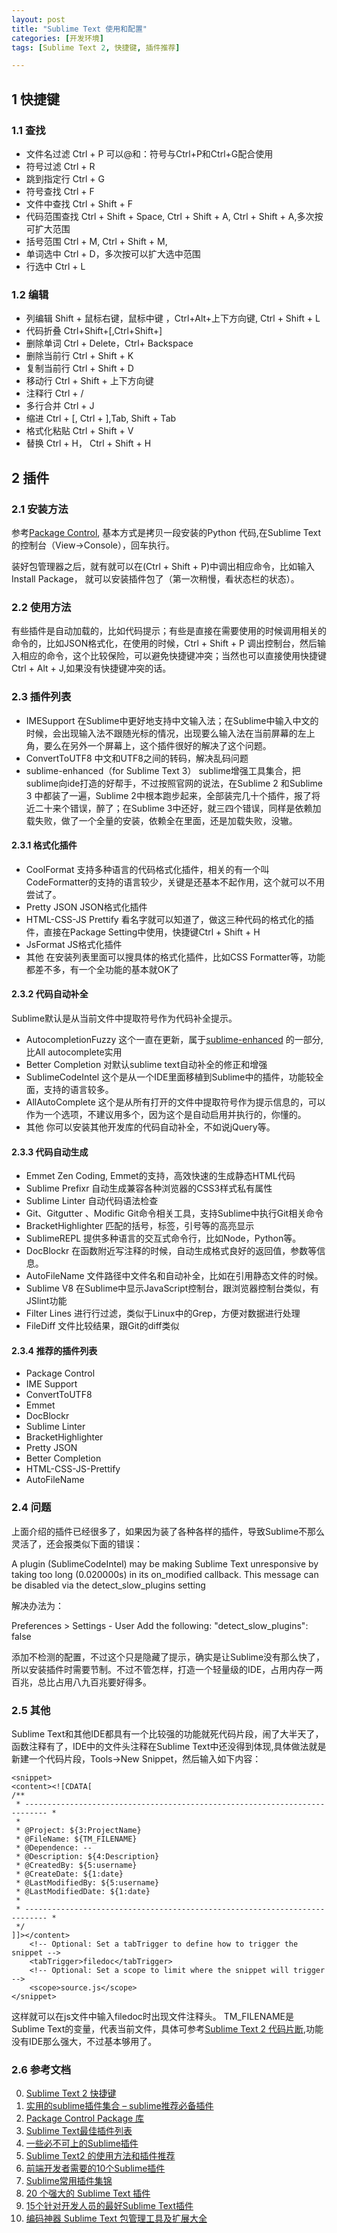 ```yaml
---
layout: post
title: "Sublime Text 使用和配置"
categories: [开发环境]
tags: [Sublime Text 2, 快捷键, 插件推荐]

---
```



## 1 快捷键        

### 1.1 查找
+ 文件名过滤   Ctrl + P  可以@和：符号与Ctrl+P和Ctrl+G配合使用
+ 符号过滤     Ctrl + R
+ 跳到指定行    Ctrl + G
+ 符号查找	   Ctrl + F
+ 文件中查找	   Ctrl + Shift + F
+ 代码范围查找	Ctrl + Shift + Space, Ctrl + Shift + A, Ctrl + Shift + A,多次按可扩大范围
+ 括号范围      Ctrl + M, Ctrl + Shift + M,
+ 单词选中  Ctrl + D，多次按可以扩大选中范围
+ 行选中	Ctrl + L

### 1.2 编辑
+ 列编辑   Shift + 鼠标右键，鼠标中键 ，Ctrl+Alt+上下方向键, Ctrl + Shift + L
+ 代码折叠  Ctrl+Shift+[,Ctrl+Shift+]
+ 删除单词  Ctrl + Delete，Ctrl+ Backspace
+ 删除当前行  Ctrl + Shift + K
+ 复制当前行  Ctrl + Shift + D
+ 移动行     Ctrl + Shift + 上下方向键
+ 注释行		Ctrl + /
+ 多行合并 		Ctrl + J
+ 缩进			Ctrl + [, Ctrl + ],Tab, Shift + Tab
+ 格式化粘贴	Ctrl + Shift + V
+ 替换			Ctrl + H， Ctrl + Shift + H

## 2 插件

### 2.1 安装方法
参考[Package Control](https://packagecontrol.io/installation#st2), 基本方式是拷贝一段安装的Python 代码,在Sublime Text 的控制台（View->Console），回车执行。

装好包管理器之后，就有就可以在(Ctrl + Shift + P)中调出相应命令，比如输入 Install Package， 就可以安装插件包了（第一次稍慢，看状态栏的状态）。

### 2.2 使用方法
有些插件是自动加载的，比如代码提示；有些是直接在需要使用的时候调用相关的命令的，比如JSON格式化，在使用的时候，Ctrl + Shift + P 调出控制台，然后输入相应的命令，这个比较保险，可以避免快捷键冲突；当然也可以直接使用快捷键 Ctrl + Alt + J,如果没有快捷键冲突的话。

### 2.3 插件列表
+ IMESupport
在Sublime中更好地支持中文输入法；在Sublime中输入中文的时候，会出现输入法不跟随光标的情况，出现要么输入法在当前屏幕的左上角，要么在另外一个屏幕上，这个插件很好的解决了这个问题。
+ ConvertToUTF8
中文和UTF8之间的转码，解决乱码问题
+ sublime-enhanced（for Sublime Text 3）
sublime增强工具集合，把sublime向ide打造的好帮手，不过按照官网的说法，在Sublime 2 和Sublime 3 中都装了一遍，Sublime 2中根本跑步起来，全部装完几十个插件，报了将近二十来个错误，醉了；在Sublime 3中还好，就三四个错误，同样是依赖加载失败，做了一个全量的安装，依赖全在里面，还是加载失败，没辙。

#### 2.3.1 格式化插件
+ CoolFormat
支持多种语言的代码格式化插件，相关的有一个叫CodeFormatter的支持的语言较少，关键是还基本不起作用，这个就可以不用尝试了。
+ Pretty JSON
JSON格式化插件
+ HTML-CSS-JS Prettify
看名字就可以知道了，做这三种代码的格式化的插件，直接在Package Setting中使用，快捷键Ctrl + Shift + H
+ JsFormat
JS格式化插件
+ 其他
在安装列表里面可以搜具体的格式化插件，比如CSS Formatter等，功能都差不多，有一个全功能的基本就OK了

#### 2.3.2 代码自动补全
Sublime默认是从当前文件中提取符号作为代码补全提示。

+ Autocompletion​Fuzzy
这个一直在更新，属于[sublime-enhanced][12] 的一部分,比All autocomplete实用
+ Better Completion
对默认sublime text自动补全的修正和增强
+ SublimeCodeIntel
这个是从一个IDE里面移植到Sublime中的插件，功能较全面，支持的语言较多。
+ AllAutoComplete
这个是从所有打开的文件中提取符号作为提示信息的，可以作为一个选项，不建议用多个，因为这个是自动启用并执行的，你懂的。
+ 其他
你可以安装其他开发库的代码自动补全，不如说jQuery等。

#### 2.3.3 代码自动生成
+ Emmet
Zen Coding, Emmet的支持，高效快速的生成静态HTML代码
+ Sublime Prefixr
自动生成兼容各种浏览器的CSS3样式私有属性
+ Sublime Linter
自动代码语法检查
+ Git、Gitgutter 、Modific
Git命令相关工具，支持Sublime中执行Git相关命令
+ BracketHighlighter
匹配的括号，标签，引号等的高亮显示
+ SublimeREPL
提供多种语言的交互式命令行，比如Node，Python等。
+ DocBlockr
在函数附近写注释的时候，自动生成格式良好的返回值，参数等信息。
+ AutoFileName
文件路径中文件名和自动补全，比如在引用静态文件的时候。
+ Sublime V8
在Sublime中显示JavaScript控制台，跟浏览器控制台类似，有JSlint功能
+ Filter Lines
进行行过滤，类似于Linux中的Grep，方便对数据进行处理
+ FileDiff
文件比较结果，跟Git的diff类似

#### 2.3.4 推荐的插件列表
+ Package Control
+ IME Support
+ ConvertToUTF8
+ Emmet
+ DocBlockr
+ Sublime Linter
+ BracketHighlighter
+ Pretty JSON
+ Better Completion
+ HTML-CSS-JS-Prettify
+ AutoFileName

### 2.4 问题
上面介绍的插件已经很多了，如果因为装了各种各样的插件，导致Sublime不那么灵活了，还会报类似下面的错误：

A plugin (SublimeCodeIntel) may be making Sublime Text unresponsive by taking too long (0.020000s) in its on_modified callback.
This message can be disabled via the detect_slow_plugins setting

解决办法为：

Preferences > Settings - User
Add the following: "detect_slow_plugins": false

添加不检测的配置，不过这个只是隐藏了提示，确实是让Sublime没有那么快了，所以安装插件时需要节制。不过不管怎样，打造一个轻量级的IDE，占用内存一两百兆，总比占用八九百兆要好得多。

### 2.5 其他
Sublime Text和其他IDE都具有一个比较强的功能就死代码片段，闹了大半天了，函数注释有了，IDE中的文件头注释在Sublime Text中还没得到体现,具体做法就是新建一个代码片段，Tools->New Snippet，然后输入如下内容：

    <snippet>
	<content><![CDATA[
    /**
     * --------------------------------------------------------------------------- *
     *
     * @Project: ${3:ProjectName}
     * @FileName: ${TM_FILENAME}
     * @Dependence: --
     * @Description: ${4:Description}
     * @CreatedBy: ${5:username}
     * @CreateDate: ${1:date}
     * @LastModifiedBy: ${5:username}
     * @LastModifiedDate: ${1:date}
     *
     * --------------------------------------------------------------------------- *
     */
    ]]></content>
    	<!-- Optional: Set a tabTrigger to define how to trigger the snippet -->
    	<tabTrigger>filedoc</tabTrigger>
    	<!-- Optional: Set a scope to limit where the snippet will trigger -->
    	<scope>source.js</scope>
    </snippet>


这样就可以在js文件中输入filedoc时出现文件注释头。
TM_FILENAME是Sublime Text的变量，代表当前文件，具体可参考[Sublime Text 2 代码片断][13],功能没有IDE那么强大，不过基本够用了。

### 2.6 参考文档
0. [Sublime Text 2 快捷键][5]
1. [实用的sublime插件集合 – sublime推荐必备插件][8]
0. [Package Control Package 库][1]
1. [Sublime Text最佳插件列表][2]
2. [一些必不可上的Sublime插件][3]
3. [Sublime Text2 的使用方法和插件推荐][4]
4. [前端开发者需要的10个Sublime插件][6]
5. [Sublime常用插件集锦][7]
6. [20 个强大的 Sublime Text 插件][8]
7. [15个针对开发人员的最好Sublime Text插件][9]
8. [编码神器 Sublime Text 包管理工具及扩展大全][10]

[1]: https://packagecontrol.io/ "Package Control Package 库"
[2]: http://blog.jobbole.com/79326/ "Sublime Text最佳插件列表"
[3]: http://www.qianduan.net/essential-to-sublime-the-text-2-plugins/ "一些必不可上的Sublime插件"
[4]: http://www.aimks.com/sublime-text2-method-plug.html "Sublime Text2 的使用方法和插件推荐"
[5]: http://blog.csdn.net/fovwin/article/details/9102731 "Sublime Text 2 快捷键"
[6]: http://developer.51cto.com/art/201503/467605_all.htm "前端开发者需要的10个Sublime插件"
[7]: http://www.zuojj.com/archives/566.html "Sublime常用插件集锦"
[8]: http://www.xuanfengge.com/practical-collection-of-sublime-plug-in.html "实用的sublime插件集合 – sublime推荐必备插件"
[9]: http://www.open-open.com/news/view/26d731 "20 个强大的 Sublime Text 插件"
[10]: http://www.open-open.com/news/view/f130bd "15个针对开发人员的最好Sublime Text插件"
[11]: http://www.open-open.com/news/view/181c7a5 "编码神器 Sublime Text 包管理工具及扩展大全"
[12]: https://github.com/shagabutdinov/sublime-enhanced "Sublime enhanced"
[13]: http://www.cnblogs.com/yili16438/p/3734343.html "Sublime Text 2 代码片断"